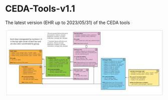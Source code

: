 # CEDA-Tools-v1.1
The latest version (EHR up to 2023/05/31) of the CEDA tools

<img src="image/EHR_KP_ceda_tools_workflow7_ps2.png" width="1920"/>
